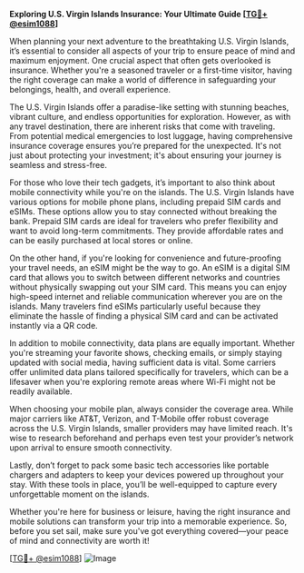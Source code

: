 **Exploring U.S. Virgin Islands Insurance: Your Ultimate Guide [[TG💪+ @esim1088](https://t.me/s/esim1088)]**

When planning your next adventure to the breathtaking U.S. Virgin Islands, it’s essential to consider all aspects of your trip to ensure peace of mind and maximum enjoyment. One crucial aspect that often gets overlooked is insurance. Whether you're a seasoned traveler or a first-time visitor, having the right coverage can make a world of difference in safeguarding your belongings, health, and overall experience.

The U.S. Virgin Islands offer a paradise-like setting with stunning beaches, vibrant culture, and endless opportunities for exploration. However, as with any travel destination, there are inherent risks that come with traveling. From potential medical emergencies to lost luggage, having comprehensive insurance coverage ensures you’re prepared for the unexpected. It's not just about protecting your investment; it's about ensuring your journey is seamless and stress-free.

For those who love their tech gadgets, it’s important to also think about mobile connectivity while you're on the islands. The U.S. Virgin Islands have various options for mobile phone plans, including prepaid SIM cards and eSIMs. These options allow you to stay connected without breaking the bank. Prepaid SIM cards are ideal for travelers who prefer flexibility and want to avoid long-term commitments. They provide affordable rates and can be easily purchased at local stores or online.

On the other hand, if you're looking for convenience and future-proofing your travel needs, an eSIM might be the way to go. An eSIM is a digital SIM card that allows you to switch between different networks and countries without physically swapping out your SIM card. This means you can enjoy high-speed internet and reliable communication wherever you are on the islands. Many travelers find eSIMs particularly useful because they eliminate the hassle of finding a physical SIM card and can be activated instantly via a QR code.

In addition to mobile connectivity, data plans are equally important. Whether you're streaming your favorite shows, checking emails, or simply staying updated with social media, having sufficient data is vital. Some carriers offer unlimited data plans tailored specifically for travelers, which can be a lifesaver when you're exploring remote areas where Wi-Fi might not be readily available.

When choosing your mobile plan, always consider the coverage area. While major carriers like AT&T, Verizon, and T-Mobile offer robust coverage across the U.S. Virgin Islands, smaller providers may have limited reach. It's wise to research beforehand and perhaps even test your provider’s network upon arrival to ensure smooth connectivity.

Lastly, don’t forget to pack some basic tech accessories like portable chargers and adapters to keep your devices powered up throughout your stay. With these tools in place, you’ll be well-equipped to capture every unforgettable moment on the islands.

Whether you're here for business or leisure, having the right insurance and mobile solutions can transform your trip into a memorable experience. So, before you set sail, make sure you've got everything covered—your peace of mind and connectivity are worth it!

[[TG💪+ @esim1088](https://t.me/s/esim1088)] 
![Image](https://i.postimg.cc/Y0z9fWf4/image.png)